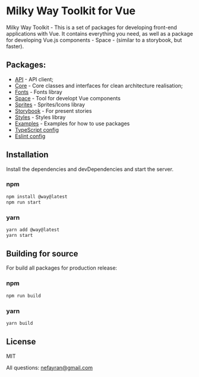 # Milky Way Toolkit for Vue

Milky Way Toolkit - This is a set of packages for developing front-end applications with Vue. It contains everything you need, as well as a package for developing Vue.js components - Space - (similar to a storybook, but faster).

## Packages:

- [API](packages/api/README.md) - API client;
- [Core](packages/core/README.md) - Core classes and interfaces for clean architecture realisation;
- [Fonts](packages/fonts/README.md) - Fonts libray
- [Space](packages/space/README.md) - Tool for developt Vue components
- [Sprites](packages/sprites/README.md) - Sprites/Icons libray
- [Storybook](packages/storybook/README.md) - For present stories
- [Styles](packages/styles/README.md) - Styles libray
- [Examples](packages/examples/README.md) - Examples for how to use packages
- [TypeScript config](packages/tsconfig/README.md)
- [Eslint config](packages/eslint-config/README.md)

## Installation

Install the dependencies and devDependencies and start the server.

### npm
```sh
npm install @way@latest
npm run start
```
### yarn
```sh
yarn add @way@latest
yarn start
```

## Building for source

For build all packages for production release:

### npm
```sh
npm run build
```
### yarn
```sh
yarn build
```

## License

MIT

All questions: nefayran@gmail.com
